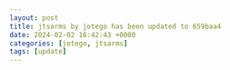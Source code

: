 ```yaml
---
layout: post
title: jtsarms by jotego has been updated to 659baa4
date: 2024-02-02 16:42:43 +0000
categories: [jotego, jtsarms]
tags: [update]
---
```


